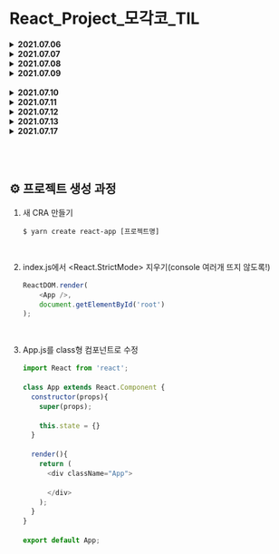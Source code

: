 # React_Project_모각코_TIL

<details>
  <summary><b>2021.07.06</b></summary><br>

1. react 학습을 위한 기본 <b>환경 세팅</b><br>

    - Visual Studio Code 설치

      settings - Terminal › External: Windows Exec의 내용을 아래와 같이 변경시켜주었으며 Terminal의 default profile을 git bash로 setting하였다.

        ```
        C:\Program Files\Git\bin\bash.exe
        ```

    - nvm 설치

      <a href="https://github.com/coreybutler/nvm-windows/releases">여기</a>에 접속하여 nvm을 설치하고, vs code에서 정상적으로 설치되었음을
      확인하였다.

        ```shell
        $ nvm -v
        ```

2. 웹의 기본 동작 개념<br>

    - 서버(response)와 클라이언트(request)?

        - 클라이언트 : 웹사이트를 보는 도구<br>
        - 서버 : html, data등의 웹사이트에 뿌려줄 요소를 만들어서 클라이언트에 json 등의 형태로 전달해줌<br>

    - 서버리스(서버가 없는게 아님. 직접 만들 필요가 없는 것!)

3. DOM

   html 단위 하나하나를 객체로 생각하는 모델을 말한다. 즉 부모-자식의 관계를 갖는 트리구조임을 의미한다.

</details>
<details>
  <summary><b>2021.07.07</b></summary><br>

1. ES6문법

   React는 javascript 라이브러리로, 자바스크립트의 표준 규약 중 가장 보편화 된 ES6 문법을 학습하였다.
   <details open>
   <summary>Class</summary><br>
    객체 단위로 코드를 그룹화하고 쉽게 재사용하기 위해 사용. Class를 통하여 내용을 정의한 후 여러차례 재사용할 수 있다.
   <br>
   
      ```javascript
      Class Cat {
          // 생성자 함수
          constructor(name)
         {
            this.name = name;
         }
         
         // 일반 함수
         showName() {
              console.log(this.name);
          }
      }
      ```

   위와 같이 클래스 내부에서는 생성자 함수 constructor을 정의하여 내부 내용을 초기화 할 수 있다. 객체를 생성할때는 <code>let cat = new Cat('Happii')</code>형태로 작성할
   수 있다. 클래스 내부의 함수는 다음과 같이 호출한다.

      ```javascript
      cat.showName();
      ```

   한편 class는 extends를 통하여 상속도 가능하다.

      ```javascript
      Class MyCat extends Cat {
      // 생성자 함수
      // ...
     
     
      // 일반 함수
      // 오버라이딩 : 상위클래스의 메소드를 재정의
         showName(){
            // super를 키워드로 사용하기
            return '내 고양이 이름은 '+super.showName()+'입니다.';
         }
      }
      ```

   이때 <code>super</code>를 사용하여 부모클래스에 대한 필드, 메소드를 참조할 수 있다.
    </details>
   <details>
   <summary>let, const의 Scope</summary><br>
   var(함수단위), let(block 단위) / const(block 단위)<br>이때 block은 if{...} 등 중괄호로 구분된 한 단위를 말한다.
   </details>
   <details>
      <summary>=, ==, ===</summary><br>

    - = : 할당
    - == : 자료형을 비교하지 않는 등차
    - === : 자료형까지 비교하는 등차
   </details>
   <details>
      <summary>Spread 연산자(...)</summary><br>
      객체 내부 요소를 객체 외부로 꺼내준다.<br>

         ```javascript
         let array = [1,2,3,4,5];
         let new_array = [...array];
         ```
   </details>
   <details>
      <summary>조건부 삼항 연산자</summary><br>
      조건 ? 참일 경우 : 거짓일 경우
   </details>


2. Array
   <details>
      <summary>map</summary><br>
      기존의 array에 연산을 하여 새로운 배열을 생성할 수 있다. 이때  원본 값은 훼손되지 않는다.
      <br>
   
      ```javascript
      const array1 = [0, 1, 2, 3];
      const array2 = array1.map((array_item) => {
        return array_item + 1;
      });
      ```      
      
      이 경우 원본배열은 그대로 [0, 1, 2, 3] 이나, 새로 생성한 배열 array2는 [1, 2, 3, 4]의 리스트를 가진다는 것을 확인할 수 있다.
   </details>
   <details>
      <summary>filter</summary><br>
      map의 경우 map을 통해 얻어낸 배열이 원본배열의 길이와 같다는 것을 알 수 있다. 원본 배열에서 필요한 요소를 filtering해 원하는 값만 가져오도록 하는 것이 filter이다.
      <br>
   
      ```javascript
      const array1 = [0, 1, 2, 3];
      const array2 = array1.filter((array_item) => {
        return array_item > 2;
      });
      ```
   
      array2는 [3]의 리스트를 가진다는 것을 알 수 있다.
   </details>
   <details>
      <summary>concat</summary><br>
      concat을 사용하여 원본 배열을 변화시키지 않으면서 두 배열을 합치거나 요소를 추가할 수 있다. 이때 concat은 중복 항목을 제거해주지 않는다는 특징이 있다.<br>
      중복 항목이 자동으로 제거되도록 하기 위하여 Set을 사용할 수 있다.
   
      ```javascript
      const array1 = [0, 1, 2, 3];
      const array2 = [3, 4, 5];
   
      const new_array = [...new Set(array1.concat(array2))]
      ```
   </details>

   <details>
      <summary>from</summary><br>
      
      ```javascript
      const my_name = "heeeon";
      const my_name_array = Array.from(my_name);
      
      console.log(my_name_array);   // ['h', 'e', 'e', 'e', 'o', 'n']
      
      // 배열 초기화
      const new_array = Array.from({length: 5}, (item, idx)=>{ return idx;});
      // 출력 결과는 길이가 5인 배열에 0부터 순서대로 삽입된 것을 확인할 수 있다.
      console.log(new_array);   // [0, 1, 2, 3, 4]
      ```

   </details>
</details>

<details>
  <summary><b>2021.07.08</b></summary><br>

   1. nvm
      ```shell
      # node 안정적인 버전 설치
      $ nvm install 12.18.4
      # node 가장 최신 버전 설치
      $ nvm install 14.13.0

      # 노드가 잘 설치되었는지 확인
      $ node -v

      # 안정적인 버전으로 바꾸기
      $ nvm use 12.18.4
      ```

2. npm & yarn

   npm(Node Package Manager)은 여러 third-party 패키지를 활용할 수 있도록 한다. 비슷하게 yarn이 있는데 npm과 yarn은 프론트엔드의 의존성을 관리하기 위한 패키지 매니저이다. 이때 npm은 node를 설치하면서 자동으로 설치되기 때문에 따로 설치하지 않아도 된다는 특징이 있다.<br><br>

   - yarn 설치하기

      ```shell
      # -g : 컴퓨터 전체에 설치
      $ npm install -g yarn

      # yarn 설치 확인
      $ yarn -v
      ```

   - yarn으로 CRA(Create React App)  설치하기 - CRA는 웹사이트 제작을 위해 필요한 패키지들의 모음이라고 할 수 있다.

      ```shell
      $ yarn add global create-react-app
      ```

3. React Project 시작

   week-1 project를 아래의 명령어로 시작한다.

   ```shell
   $ yarn create react-app week-1
   ```

   week-1 내부 폴더를 살펴보면 첫번째로 node_modules를 확인할 수 있다. 이 폴더는 앞으로 yarn으로 설치할 수많은 패키지들이 담기는 장소이다.
</details>

<details>
  <summary><b>2021.07.09</b></summary><br>

1. JSX

   리엑트에서는 하나의 html 파일(public/index.html)만 존재한다. 이러한 React의 특징으로 인해 JSX 를 통해 요소를 생성하고 렌더링 시켜 view 를 구성한다. 이때 JSX는 src/App.js와 같이 함수 안에서 return 해주는 html 태그로 view를 꾸미는데, 이를 html in js 방식이라고 하며 이를 JSX라고 부른다. 

   <br><br>
   JSX 에러 살펴보기
   
   ```shell
   # JSX 문법에 맞게 쓰이지 않음(태그 제대로 안닫힘)
   SyntaxError: Unterminated JSX contents
   
   # 태그는 하나만 반환해야 함.
   SyntaxError: Adjacent JSX elements must be wrapped in an enclosing tag.
   ```
   
   <br>
   jsx Basic Rules<br><br>

   - jsx 에서 변수 or 자바스크립트 문법을 사용할 때 중괄호를 이용한다.

      ```jsx
      const dog_name = 'happii';
      return (
         <div>
         hello {cat_name}
         </div>
      );
      ```
      <br>

   - class를 선언할 때 class 대신 className을 사용한다.

      ```jsx
      <div className="App">
      ```
   <br>

   - style

      ```jsx
      // 방법1) p 태그에서 style을 사용할때 중괄호로 묶어준다.
      <p style={{color: 'blue'}}>Blue</p>


      // 방법2) 변수로도 사용 가능하다.
      const styles = {
         color: 'blue'
      };

      return (
         <div className="App">
            <p style={styles}>orange</p>
         </div>
      );
      ```

2. Component

   웹 페이지를 구성할 때 여러 요소로 나누어서 생각할 수 있는데 이 요소를 Componet라고 한다. Component는 함수형 Component/ Clsss형 Component로 나누어질 수 있으며, 이때 이 Component를 너무 크게 쪼개면 재사용성이 떨어진다.
   <br>

   - State : Component의 데이터
   
   - Props : 부모 Component로 부터 받아온 데이터

3. CSS

   App.js에서 state를 정의하고, 이를 props로 start2.js로 전달한다. 또한 App.js에서 hw.css를 연동시켜 화면을 꾸밀 수 있다.

   ```javascript
   // App.js
   // CSS import
   import './hw.css'
   
   // 컴포넌트 넘겨주기
   render() {
         return (
         <div className="App">
           {/* <컴포넌트 명 [props 명]={넘겨줄 것(리스트, 문자열, 숫자, ...)}/> */}
           <Start2 name={this.state.name}/>
         </div>
       );
     }
   ```
   <br>
   실습 내용은 아래와 같다.
   <p align="center"><img src="images/week-1.JPG"></p>
</details>
<br>

<details>
  <summary><b>2021.07.10</b></summary><br>

1. SASS, SCSS

   SASS와 SCSS는 CSS를 더 편하게 쓸 수 있도록 도와준다. 이때 SCSS는 SASS의 3번째 버전 부터 추가된 것인데 CSS와 호환성이 개선되었다.

   ```shell
   # SASS 설치
   $ yarn add node-sass@4.14.1 open-color sass-loader classnames
   ```
   <br>
   SCSS의 주요 기능은 아래와 같다.<br>

   - Nesting 가능
   
   - 클래스명, 글자 등 상위 요소 이어쓰기 가능(& 사용)
   
      ```scss
     .App { 
        &:hover{
           background-color: bisque;
        }  
      }
      ```
     <br>

   - 변수 사용 가능
   
      ```scss
      $bgColor: #eee;
     
      .App {
         background-color: #{$bgColor};      
      }
      ```
     
2. styled-components
   
      styled-components는 CSS-in-js 라이브러리 중 하나로 컴포넌트 스타일링 기법이다. 이는 class 이름을 고민하지 않아도 된다는 점, 컴포넌트에 스타일을 적기 때문에 직관적이라는 점이 특징이다.
      <br>
      설치 방법은 아래와 같다.<br>
      
      ```shell
      $ yarn add styled-components
      ```
      <br>
      사용 방법은 아래와 같다.
      
      ```javascript
      import styled from 'styled-components';
   
      function App() {
         return (
            <div className="App">
              {/* props로 bgColor를 줘볼까요! */}
              <MyStyled bgColor를={"red"}>hello React!</MyStyled>
            </div>
         );
      }
   
      // 백틴 내부에 기존 CSS문법 사용
      const MyStyled = styled.div`
         color: #fff;
         &:hover{
           background-color: #ddd;
         }
         // 변수 받아오기 가능, 삼항연산자 사용 가능 등 기초 js 문법이 사용 가능함.
         background-color: ${(props) => (props.bgColor를 ? "red" : "purple")};
      `;
      ```
</details>

<details>
  <summary><b>2021.07.11</b></summary><br>

1. 가상 DOM

   DOM은 html 단위 하나하나를 객체로 생각하는 모델이다.
   즉 DOM은 트리 구조를 띄고 있다는 것인데, 트리 구조는 자식 노드에 수정이 발생하였을때 굉장한 비효율을 유발한다는 단점이 있다.
   <br><br>
   이때 사용하는 개념이 가상 DOM 이다. 이는 메모리 상에서 돌아가는 DOM으로 실제 수정이 일어난다고 가정하였을 때, 수정된 부분만 바꾼다는 점에서 처리가 매우 간결하다.(Facebook 에서 가상돔 사용)
   이러한 형식으로 돔을 그리고, 갈아끼우는 것을 <code>렌더링(처음 진입 시), 리렌더링(데이터 수정 시)</code>이라고 한다.

<br>
   
2. 라이프 사이클

   컴포넌트의 <code>라이프 사이클</code>이란, 컴포넌트가 렌더링을 준비하는 순간부터, 페이지가 사라질 때 까지의 순간을 말한다.
   <br>
   컴포넌트의 상태는 생성 → 수정 → 제거로 구분지을 수 있는데, 생성은 처음 컴포넌트를 불러오는 단계를 말한다. 
   이후 수정은 사용자로 인하여 데이터에 변동이 일어났을때, 부모 컴포넌트에 영향을 받았을 때(부모 컴포넌트 렌더링) 발생한다.
   즉, 아래 네가지 경우에 수정이 발생한다.
   
   - props에 변동
   
   - state가 변동
   
   - 부모 컴포넌트 update
   
   - forceUpdate()
   
   <br>
   마지막으로 제거 단계는 페이지를 이동 or 사용자로 인해 컴포넌트가 화면에서 사라지는 단계를 말한다.

   <br><br>
   <b>📕 라이프 사이클 함수</b><br>
   클래스형 컴포넌트에서만 사용할 수 있다.
   
   - constructor() : 생성자 함수, 컴포넌트 생성시 가장 처음 호출됨
   - render() : 컴포넌트 모양 정의
   - componentDidMount() : 리렌더링 할때는 실행되지 X, 첫번째 렌더링을 마친 후에만 실행된다.
   - componentDidUpdate(prevProps,  e, snapshot) : 리렌더링 후 실행되며, 업데이트 되기 전 props와 state를 저장하고 있다.
   - componentWillUnmount() : 컨포넌트가 DOM에서 제거될 때 실행
</details>

<details>
  <summary><b>2021.07.12</b></summary><br>

1. Ref

   돔이 그려지기 이전에, 페이지의 어떤 내용을 가져오기 위해서는 react 요소에서 가져올 수 있다. React 요소를 가지고 오는 방법은 아래와 같다.(createRef() 사용)
   
   ```javascript
   // constructor() 아래 문장 작성
   class App extends React.Component {
     constructor(props) {
       super(props);
       this.text = React.createRef();
     }
     
     render() {
       return (
         <div className="App">
             <input type="text" ref={this.text} />
         </div>
       );
     }
   }
   ```
   <br>
   Ref와 Dom 관련한 자세한 사항은 <a href="https://ko.reactjs.org/docs/refs-and-the-dom.html">
   React 공식 문서</a>에서 확인할 수 있다.

</details>

<details>
  <summary><b>2021.07.13</b></summary><br>

1. State 관리

   데이터는 단방향적 흐름을 갖는다.(부모 -> 자식 방향으로만 넘겨줌)
   <br><br><br>
   

   <b>a. 클래스형 컴포넌트에서 state 관리(setState() 사용)</b>
   
   setState()를 이용하여 state의 상태를 변경해줄 수 있다.<br>
   class App 내부 this.state 딕셔너리에 count = 3으로 정의되어있다고 가정하자.
   함수 addSquare가 실행되었을 때 count를 1씩 증가시키기 위해서는 아래와 같이 작성할 수 있다.
   
   ```javascript
   constructor(props){
       super(props);
   
       this.state = {
         count: 3,
       }
   }
   
   addSquare = () => {
       this.setState({count: this.state.count + 1});
       console.log('add')
   }
   ```
   <br><br>

   ++ 배열 초기화 하기<br>
   
   ```javascript
   Array.from({length: 3}, (v, i) => (i));  // [0, 1, 2]로 초기화
   ```
   <br><br>
   <b>b. 함수형 컴포넌트에서 state 관리(useState() 사용)</b><br><br>
   기존 함수형 컴포넌트는 dump components로 state를 사용할 수 없었다.
   이때 react hooks를 사용하면 state를 가질 수 있다.
   <br><br>
   Square.js에서 <code>const Square = (props) => {...}</code> 내부에 아래와 같이 선언하여 state를 관리할 수 있다.

   ```javascript
   // const [state로 쓸 변수, 바꿔줄 함수] = React.useState(state로 사용하는 변수 초기화);
    const [count, setCount] = React.useState(3);
   ```
   <br>
   즉, count라는 변수를 setCount()라는 함수로 관리한다는 것인데, 실제 사용하는 방법은 아래와 같다.

   ```javascript
    const addSquare = () => {
        setCount(count + 1);
    }
   ```

   <br>
   <code>const [count, setCount] = React.useState(3);</code>를 선언한 이후부터 count와 setCount를 사용할 수 있다.
</details>


<details>
  <summary><b>2021.07.17</b></summary><br>

   1. Event Listener
   
      event를 많이 알고 있으면 생동감 있는 웹사이트를 제작할 수 있다.
      keyboard event, mouse event 등 다양한 Event Lister를 <a href="https://developer.mozilla.org/ko/docs/Web/Events">
      여기</a>에서 확인할 수 있다.
      <br><br> 이벤트 리스너는 등록해놓은 돔 객체가 사라질 때, 더이상 필요 없어지기 때문에
      componentWillUnMount에서 Event Lister 구독을 해제해 줘야한다.
      <br><br>
   
      <i><b>Event Listener 구독 순서<br></b></i><br>
      a. Ref 잡기(DOM에 접근하기 위하여)<br>
      b. Event 정하기<br>
      c. 함수 만들기(ex. mouseover 이벤트가 일어났을 때 어떤 행동을 해주겠다를 함수로 표현)<br>
      d. componentDidMount()에 등록<br>
      e. 컴포넌트가 사라졌을 때 구독 해제하기 위하여 componentWillUnmount()에서 처리
   
      ```javascript
      // c. 함수 만들기 - hoverEvent 함수 생성
      hoverEvent = (e) => {
              console.log(e);
              console.log(e.target);
      
              e.target.style.background = "#eee";
          }
      
      // d. componentDidMount()에 등록
      componentDidMount() {
           this.div.current.addEventListener("mouseover", this.hoverEvent);
      }
      
      // e. componentWillUnmount()에서 구독 해제
      componentWillUnmount() {
           this.div.current.removeEventListener("mouseover", this.hoverEvent);
      }
      ```

   
</details> 



<br><br>

## ⚙ 프로젝트 생성 과정

1. 새 CRA 만들기

   ```shell
   $ yarn create react-app [프로젝트명]
   ```
   <br>
2. index.js에서 <React.StrictMode> 지우기(console 여러개 뜨지 않도록!)
   
   ```javascript
   ReactDOM.render(
       <App />,
       document.getElementById('root')
   );
   ```
   <br>
3. App.js를 class형 컴포넌트로 수정

   ```javascript
   import React from 'react';
   
   class App extends React.Component {
     constructor(props){
       super(props);
   
       this.state = {}
     }
     
     render(){
       return (
         <div className="App">
           
         </div>
       );
     }
   }
   
   export default App;
   ```
<br>
